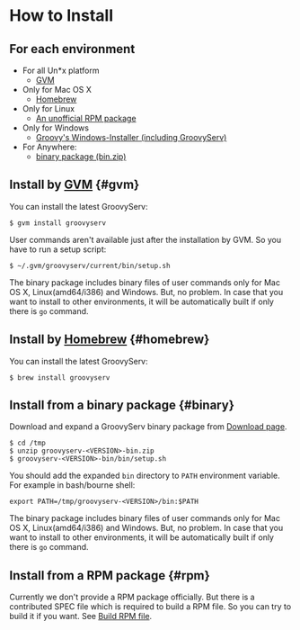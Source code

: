 # How to Install

## For each environment

* For all Un*x platform
    - [GVM](#gvm)
* Only for Mac OS X
    - [Homebrew](#homebrew)
* Only for Linux
    - [An unofficial RPM package](#rpm)
* Only for Windows
    - [Groovy's Windows-Installer (including GroovyServ)](http://groovy-lang.org/download.html)
* For Anywhere:
    - [binary package (bin.zip)](#binary)


## Install by [GVM](http://gvmtool.net/) {#gvm}

You can install the latest GroovyServ:

```
$ gvm install groovyserv
```

User commands aren't available just after the installation by GVM.
So you have to run a setup script:

```
$ ~/.gvm/groovyserv/current/bin/setup.sh
```

The binary package includes binary files of user commands only for Mac OS X, Linux(amd64/i386) and Windows.
But, no problem.
In case that you want to install to other environments, it will be automatically built if only there is `go` command.


## Install by [Homebrew](http://mxcl.github.com/homebrew/) {#homebrew}

You can install the latest GroovyServ:

```
$ brew install groovyserv
```


## Install from a binary package {#binary}

Download and expand a GroovyServ binary package from [Download page](download.md).

```
$ cd /tmp
$ unzip groovyserv-<VERSION>-bin.zip
$ groovyserv-<VERSION>-bin/bin/setup.sh
```

You should add the expanded `bin` directory to `PATH` environment variable.
For example in bash/bourne shell:

```
export PATH=/tmp/groovyserv-<VERSION>/bin:$PATH
```

The binary package includes binary files of user commands only for Mac OS X, Linux(amd64/i386) and Windows.
But, no problem.
In case that you want to install to other environments, it will be automatically built if only there is `go` command.


## Install from a RPM package {#rpm}

Currently we don't provide a RPM package officially.
But there is a contributed SPEC file which is required to build a RPM file.
So you can try to build it if you want.
See [Build RPM file](howtobuild.md#rpm).
